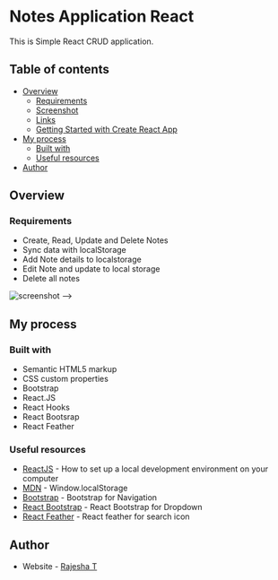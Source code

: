 # Notes Application React

This is Simple React CRUD application.

## Table of contents

- [Overview](#overview)
  - [Requirements](#requirements)
  - [Screenshot](#screenshot)
  - [Links](#links)
  - [Getting Started with Create React App](#getting-started-with-create-react-app)
- [My process](#my-process)
  - [Built with](#built-with)
  - [Useful resources](#useful-resources)
- [Author](#author)

## Overview

### Requirements

- Create, Read, Update and Delete Notes
- Sync data with localStorage
- Add Note details to localstorage
- Edit Note and update to local storage
- Delete all notes

<!-- <!-- ### Screenshot -->

![screenshot](/src/screenshots/screenshot.jpeg) -->

## My process

### Built with

- Semantic HTML5 markup
- CSS custom properties
- Bootstrap
- React.JS
- React Hooks
- React Bootsrap
- React Feather

### Useful resources

- [ReactJS](https://reactjs.org/tutorial/tutorial.html) - How to set up a local development environment on your computer
- [MDN](https://developer.mozilla.org/en-US/docs/Web/API/Window/localStorage) - Window.localStorage
- [Bootstrap](https://getbootstrap.com/docs/5.2/components/navbar/) - Bootstrap for Navigation
- [React Bootstrap](https://react-bootstrap.netlify.app/components/dropdowns/) - React Bootstrap for Dropdown
- [React Feather](https://feathericons.com/?query=search) - React feather for search icon

## Author

- Website - [Rajesha T](https://rajesha.netlify.app/)
